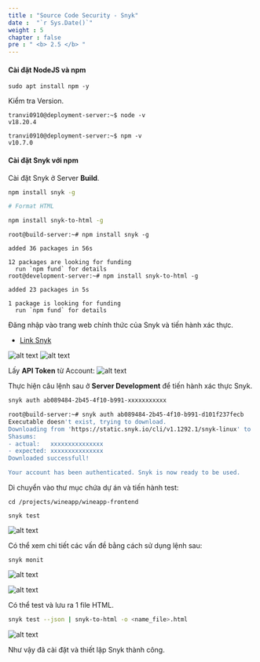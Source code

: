 ```yaml
---
title : "Source Code Security - Snyk"
date :  "`r Sys.Date()`" 
weight : 5 
chapter : false
pre : " <b> 2.5 </b> "
---
```

#### Cài đặt NodeJS và npm
```shell
sudo apt install npm -y
```
Kiểm tra Version.
```shell
tranvi0910@deployment-server:~$ node -v
v18.20.4
```
```shell
tranvi0910@deployment-server:~$ npm -v
v10.7.0
```

#### Cài đặt Snyk với npm
Cài đặt Snyk ở Server **Build**.
```sh
npm install snyk -g

# Format HTML

npm install snyk-to-html -g
```
```shell script
root@build-server:~# npm install snyk -g

added 36 packages in 56s

12 packages are looking for funding
  run `npm fund` for details
root@development-server:~# npm install snyk-to-html -g

added 23 packages in 5s

1 package is looking for funding
  run `npm fund` for details
```

Đăng nhập vào trang web chính thức của Snyk và tiến hành xác thực.

- [Link Snyk](https://app.snyk.io/)

![alt text](/images/2-preparation/2.5-snyk/2-5-1.png)
![alt text](/images/2-preparation/2.5-snyk/2-5-2.png)

Lấy **API Token** từ Account:
![alt text](/images/2-preparation/2.5-snyk/2-5-3.png)

Thực hiện câu lệnh sau ở **Server Development** để tiến hành xác thực Snyk.
```sh
snyk auth ab089484-2b45-4f10-b991-xxxxxxxxxxx
```
```sh
root@build-server:~# snyk auth ab089484-2b45-4f10-b991-d101f237fecb
Executable doesn't exist, trying to download.
Downloading from 'https://static.snyk.io/cli/v1.1292.1/snyk-linux' to '/usr/lib/node_modules/snyk/wrapper_dist/snyk-linux'
Shasums:
- actual:   xxxxxxxxxxxxxxx
- expected: xxxxxxxxxxxxxxx
Downloaded successfull!

Your account has been authenticated. Snyk is now ready to be used.
```

Di chuyển vào thư mục chứa dự án và tiến hành test:
```
cd /projects/wineapp/wineapp-frontend

snyk test
```

![alt text](/images/2-preparation/2.5-snyk/2-5-4.png)

Có thể xem chi tiết các vấn đề bằng cách sử dụng lệnh sau:
```
snyk monit
```
![alt text](/images/2-preparation/2.5-snyk/2-5-5.png)

![alt text](/images/2-preparation/2.5-snyk/2-5-6.png)

Có thể test và lưu ra 1 file HTML.
```sh
snyk test --json | snyk-to-html -o <name_file>.html
```
![alt text](/images/2-preparation/2.5-snyk/2-5-7.png)

Như vậy đã cài đặt và thiết lập Snyk thành công.

